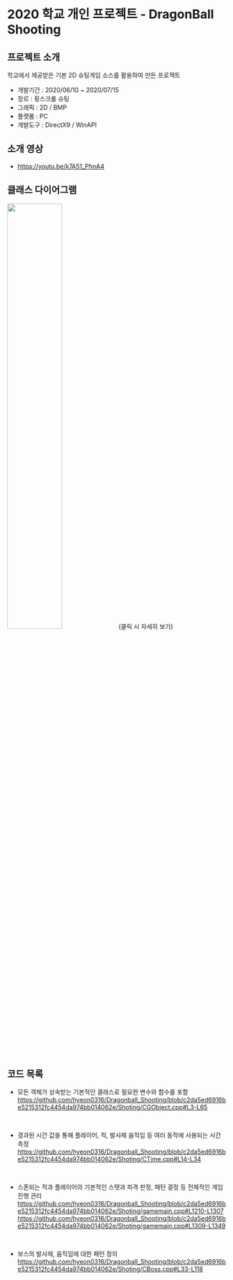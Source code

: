 # 2020 학교 개인 프로젝트 - DragonBall Shooting

## 프로젝트 소개
학교에서 제공받은 기본 2D 슈팅게임 소스를 활용하여 만든 프로젝트
- 개발기간 : 2020/06/10 ~ 2020/07/15
- 장르 : 횡스크롤 슈팅
- 그래픽 : 2D / BMP
- 플랫폼 : PC
- 개발도구 : DirectX9 / WinAPI 

## 소개 영상
- https://youtu.be/k7A51_PhnA4

## 클래스 다이어그램
<img width="50%" src="https://user-images.githubusercontent.com/92031289/194774886-09fed1bf-1f27-48b0-a76f-18e8e30dc981.png"/>
(클릭 시 자세히 보기)

## 코드 목록
- 모든 객체가 상속받는 기본적인 클래스로 필요한 변수와 함수를 포함
https://github.com/hyeon0316/Dragonball_Shooting/blob/c2da5ed6916be5215312fc4454da974bb014062e/Shoting/CGObject.cpp#L3-L65
<br/>

- 경과된 시간 값을 통해 플레이어, 적, 발사체 움직임 등 여러 동작에 사용되는 시간 측정
https://github.com/hyeon0316/Dragonball_Shooting/blob/c2da5ed6916be5215312fc4454da974bb014062e/Shoting/CTime.cpp#L14-L34
<br/>

- 스폰되는 적과 플레이어의 기본적인 스탯과 피격 판정, 패턴 결정 등 전체적인 게임진행 관리
https://github.com/hyeon0316/Dragonball_Shooting/blob/c2da5ed6916be5215312fc4454da974bb014062e/Shoting/gamemain.cpp#L1210-L1307
https://github.com/hyeon0316/Dragonball_Shooting/blob/c2da5ed6916be5215312fc4454da974bb014062e/Shoting/gamemain.cpp#L1309-L1349
<br/>

- 보스의 발사체, 움직임에 대한 패턴 정의
https://github.com/hyeon0316/Dragonball_Shooting/blob/c2da5ed6916be5215312fc4454da974bb014062e/Shoting/CBoss.cpp#L33-L118


